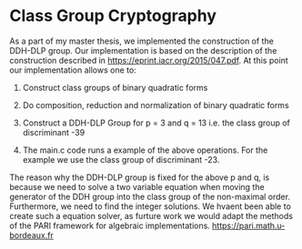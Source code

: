 # Class Group Cryptography

As a part of my master thesis, we implemented the construction of the DDH-DLP group.
Our implementation is based on the description of the construction described in https://eprint.iacr.org/2015/047.pdf. 
At this point our implementation allows one to:


1) Construct class groups of binary quadratic forms

2) Do composition, reduction and normalization of binary quadratic forms

3) Construct a DDH-DLP Group for p = 3 and q = 13 i.e. the class group of discriminant -39

4) The main.c code runs a example of the above operations. For the example we use the class group of discriminant -23. 

The reason why the DDH-DLP group is fixed for the above p and q, is because we need to solve a two variable equation when
moving the generator of the DDH group into the class group of the non-maximal order. Furthermore, we need to find the integer solutions.
We hvaent been able to create such a equation solver, as furture work we would adapt the methods of the PARI framework for algebraic implementations.
https://pari.math.u-bordeaux.fr
